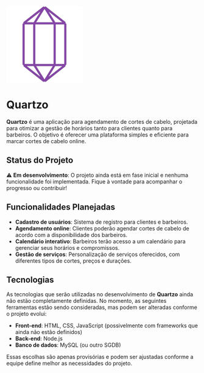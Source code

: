 ![Quartzo logo](logo.png)

# Quartzo

**Quartzo** é uma aplicação para agendamento de cortes de cabelo, projetada para otimizar a gestão de horários tanto para clientes quanto para barbeiros. O objetivo é oferecer uma plataforma simples e eficiente para marcar cortes de cabelo online.

## Status do Projeto

⚠️ **Em desenvolvimento**: O projeto ainda está em fase inicial e nenhuma funcionalidade foi implementada. Fique à vontade para acompanhar o progresso ou contribuir!

## Funcionalidades Planejadas

- **Cadastro de usuários**: Sistema de registro para clientes e barbeiros.
- **Agendamento online**: Clientes poderão agendar cortes de cabelo de acordo com a disponibilidade dos barbeiros.
- **Calendário interativo**: Barbeiros terão acesso a um calendário para gerenciar seus horários e compromissos.
- **Gestão de serviços**: Personalização de serviços oferecidos, com diferentes tipos de cortes, preços e durações.
  
## Tecnologias

As tecnologias que serão utilizadas no desenvolvimento de **Quartzo** ainda não estão completamente definidas. No momento, as seguintes ferramentas estão sendo consideradas, mas podem ser alteradas conforme o projeto evolui:

- **Front-end**: HTML, CSS, JavaScript (possivelmente com frameworks que ainda não estão definidos)
- **Back-end**: Node.js
- **Banco de dados**: MySQL (ou outro SGDB)

Essas escolhas são apenas provisórias e podem ser ajustadas conforme a equipe define melhor as necessidades do projeto.
